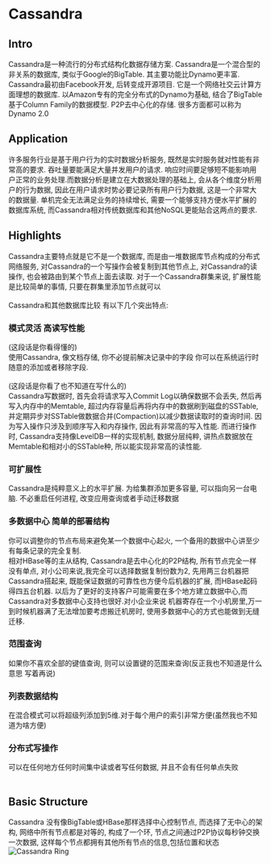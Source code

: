 # Cassandra
## Intro
Cassandra是一种流行的分布式结构化数据存储方案. Cassandra是一个混合型的非关系的数据库, 类似于Google的BigTable. 其主要功能比Dynamo更丰富. Cassandra最初由Facebook开发, 后转变成开源项目. 它是一个网络社交云计算方面理想的数据库. 以Amazon专有的完全分布式的Dynamo为基础, 结合了BigTable基于Column Family的数据模型. P2P去中心化的存储. 很多方面都可以称为Dynamo 2.0
<br>
## Application
许多服务行业是基于用户行为的实时数据分析服务, 既然是实时服务就对性能有非常高的要求. 吞吐量要能满足大量并发用户的请求. 响应时间要足够短不能影响用户正常的业务处理.而数据分析是建立在大数据处理的基础上, 会从各个维度分析用户的行为数据, 因此在用户请求时势必要记录所有用户行为数据, 这是一个非常大的数据量. 单机完全无法满足业务的持续增长, 需要一个能够支持方便水平扩展的数据库系统, 而Cassandra相对传统数据库和其他NoSQL更能贴合这两点的要求.
## Highlights
Cassandra主要特点就是它不是一个数据库, 而是由一堆数据库节点构成的分布式网络服务, 对Cassandra的一个写操作会被复制到其他节点上, 对Cassandra的读操作, 也会被路由到某个节点上面去读取. 对于一个Cassandra群集来说, 扩展性能是比较简单的事情, 只要在群集里添加节点就可以
<br>
<br>Cassandra和其他数据库比较 有以下几个突出特点:
### 模式灵活 高读写性能
(这段话是你看得懂的)
<br>
使用Cassandra, 像文档存储, 你不必提前解决记录中的字段 你可以在系统运行时随意的添加或者移除字段.
<br>
<br>
(这段话是你看了也不知道在写什么的)
<br>
Cassandra写数据时, 首先会将请求写入Commit Log以确保数据不会丢失, 然后再写入内存中的Memtable, 超过内存容量后再将内存中的数据刷到磁盘的SSTable, 并定期异步对SSTable做数据合并(Compaction)以减少数据读取时的查询时间. 因为写入操作只涉及到顺序写入和内存操作, 因此有非常高的写入性能. 而进行操作时, Cassandra支持像LevelDB一样的实现机制, 数据分层纯粹, 讲热点数据放在Memtable和相对小的SSTable种, 所以能实现非常高的读性能.
<br>
### 可扩展性
Cassandra是纯粹意义上的水平扩展. 为给集群添加更多容量, 可以指向另一台电脑. 不必重启任何进程, 改变应用查询或者手动迁移数据
<br>
### 多数据中心 简单的部署结构
你可以调整你的节点布局来避免某一个数据中心起火, 一个备用的数据中心讲至少有每条记录的完全复制.
<br>
相对HBase等的主从结构, Cassandra是去中心化的P2P结构, 所有节点完全一样没有单点, 对小公司来说,我完全可以选择数据复制份数为2, 先用两三台机器把Cassandra搭起来, 既能保证数据的可靠性也方便今后机器的扩展, 而HBase起码得四五台机器. 以后为了更好的支持客户可能需要在多个地方建立数据中心,而Cassandra对多数据中心支持也很好.对小企业来说 机器寄存在一个小机房里,万一到时候机器满了无法增加要考虑搬迁机房时, 使用多数据中心的方式也能做到无缝迁移.
<br>
### 范围查询
如果你不喜欢全部的键值查询, 则可以设置键的范围来查询(反正我也不知道是什么意思 写着再说)
<br>
### 列表数据结构
在混合模式可以将超级列添加到5维.对于每个用户的索引非常方便(虽然我也不知道为啥方便)
<br>
### 分布式写操作
可以在任何地方任何时间集中读或者写任何数据, 并且不会有任何单点失败
<br>
<br>
## Basic Structure
Cassandra 没有像BigTable或HBase那样选择中心控制节点, 而选择了无中心的架构, 网络中所有节点都是对等的, 构成了一个环, 节点之间通过P2P协议每秒钟交换一次数据, 这样每个节点都拥有其他所有节点的信息,包括位置和状态
<br>
![Cassandra Ring](http://img2.tuicool.com/fauqimF.png!web)


